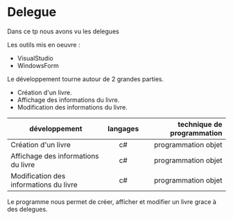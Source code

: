 # Delegue
Dans ce tp nous avons vu les delegues
 
 Les outils mis en oeuvre :
 * VisualStudio
 * WindowsForm
 
 Le développement tourne autour de 2 grandes parties.
 * Création d'un livre.
 * Affichage des informations du livre.
 * Modification des informations du livre.
 
 |développement          |langages |technique de programmation                           |
|-----------------------|:-------:|----------------------------------------------------:|
|Création d'un livre |c#|programmation objet|
|Affichage des informations du livre|c#|programmation objet|
|Modification des informations du livre|c#|programmation objet|

Le programme nous permet de créer, afficher et modifier un livre grace à des delegues.
